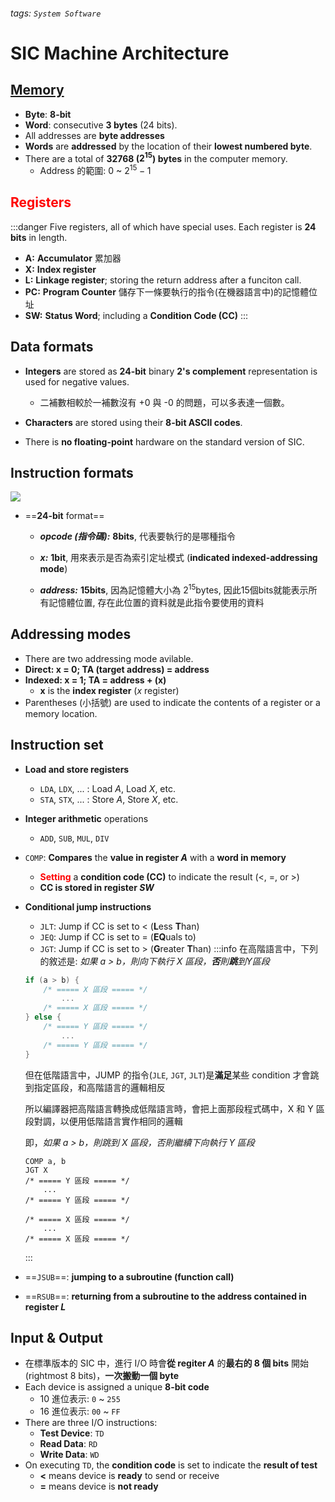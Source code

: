 ###### tags: `System Software` 
<style>
    font {
        color: red;
        font-weight: bold;
    }
</style>

# SIC Machine Architecture

## [Memory](https://www.youtube.com/watch?v=2lSyHZLzNYA)

- **Byte**: **8-bit**
- **Word**: consecutive **3 bytes** (24 bits).
- All addresses are **byte addresses**
- **Words** are **addressed** by the location of their **lowest numbered byte**.
- There are a total of **32768 ($2^{15}$) bytes** in the computer memory.
    - Address 的範圍: $0$ ~ $2^{15} - 1$

## <font>Registers</font>
:::danger
Five registers, all of which have special uses. Each register is **24 bits** in length.
- **A:** **Accumulator** 累加器
- **X:** **Index register**
- **L:** **Linkage register**; storing the return address after a funciton call. 
- **PC:** **Program Counter** 儲存下一條要執行的指令(在機器語言中)的記憶體位址
- **SW:** **Status Word**; including a **Condition Code (CC)**
:::

## Data formats

- **Integers** are stored as **24-bit** binary **2's complement** representation is used for negative values.
    - 二補數相較於一補數沒有 +0 與 -0 的問題，可以多表達一個數。

- **Characters** are stored using their **8-bit ASCII codes**.

- There is **no floating-point** hardware on the standard version of SIC.

## Instruction formats
![](https://i.imgur.com/YzynDzE.png)

- ==**24-bit** format==
    - ***opcode (指令碼):*** **8bits**, 代表要執行的是哪種指令
    
    - ***x:*** **1bit**, 用來表示是否為索引定址模式 (**indicated indexed-addressing mode**)
    
    - ***address:*** **15bits**, 因為記憶體大小為 $2^{15}$bytes, 因此15個bits就能表示所有記憶體位置, 存在此位置的資料就是此指令要使用的資料

## Addressing modes

- There are two addressing mode avilable.
- **Direct: x = 0; TA (target address) = address**
- **Indexed: x = 1; TA = address + (x)**
    - **x** is the **index register** (*x* register)
- Parentheses (小括號) are used to indicate the contents of a register or a memory location.

## Instruction set

- **Load and store registers**
    - `LDA`, `LDX`, ... : Load *A*, Load *X*, etc.
    - `STA`, `STX`, ... : Store *A*, Store *X*, etc.

- **Integer arithmetic** operations
    - `ADD`, `SUB`, `MUL`, `DIV`

- `COMP`: **Compares** the **value in register *A*** with a **word in memory**
    - <font>Setting</font> a **condition code (CC)** to indicate the result (<, =, or >)
    - **CC is stored in register *SW***

- **Conditional jump instructions**
    - `JLT`: Jump if CC is set to < (**L**ess **T**han)
    - `JEQ`: Jump if CC is set to = (**EQ**uals to)
    - `JGT`: Jump if CC is set to > (**G**reater **T**han)
    :::info
    在高階語言中，下列的敘述是: *如果 a > b，則向下執行 X 區段，**否**則**跳**到Y區段*
    ```cpp
    if (a > b) {
        /* ===== X 區段 ===== */
            ...
        /* ===== X 區段 ===== */
    } else {
        /* ===== Y 區段 ===== */
            ...
        /* ===== Y 區段 ===== */
    }
    ```
   
    但在低階語言中，JUMP 的指令(`JLE`, `JGT`, `JLT`)是**滿足**某些 condition 才會跳到指定區段，和高階語言的邏輯相反
    
    所以編譯器把高階語言轉換成低階語言時，會把上面那段程式碼中，X 和 Y 區段對調，以便用低階語言實作相同的邏輯
    
    即，*如果 a > b，則跳到 X 區段，否則繼續下向執行 Y 區段*
    
    ```
    COMP a, b
    JGT X
    /* ===== Y 區段 ===== */
        ...
    /* ===== Y 區段 ===== */
    
    /* ===== X 區段 ===== */
        ...
    /* ===== X 區段 ===== */
    ```
    :::
- ==`JSUB`==: **jumping to a subroutine (function call)**

- ==`RSUB`==: **returning from a subroutine to the address contained in register *L***

## Input & Output

- 在標準版本的 SIC 中，進行 I/O 時會**從 regiter *A*** 的**最右的 8 個 bits** 開始(rightmost 8 bits)，**一次搬動一個 byte**
- Each device is assigned a unique **8-bit code**
    - 10 進位表示: `0` ~ `255`
    - 16 進位表示: `00` ~ `FF`
- There are three I/O instructions:
    - **Test Device**: `TD`
    - **Read Data**: `RD`
    - **Write Data**: `WD`
- On executing `TD`, the **condition code** is set to indicate the **result of test**
    - **<** means device is **ready** to send or receive
    - **=** means device is **not ready**